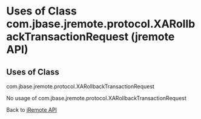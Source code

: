 # Uses of Class com.jbase.jremote.protocol.XARollbackTransactionRequest (jremote API)

<PageHeader />

## Uses of Class
com.jbase.jremote.protocol.XARollbackTransactionRequest

No usage of com.jbase.jremote.protocol.XARollbackTransactionRequest

Back to [jRemote API](../../../../jremote-api/README.md)

  
<PageFooter />
